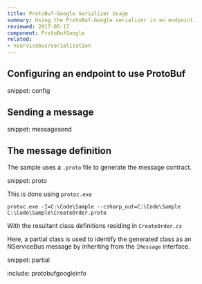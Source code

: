 ```yaml
---
title: ProtoBuf-Google Serializer Usage
summary: Using the ProtoBuf-Google serializer in an endpoint.
reviewed: 2017-05-17
component: ProtoBufGoogle
related:
- nservicebus/serialization
---
```


## Configuring an endpoint to use ProtoBuf

snippet: config


## Sending a message

snippet: messagesend


## The message definition

The sample uses a `.proto` file to generate the message contract.

snippet: proto

This is done using `protoc.exe`

```dos
protoc.exe -I=C:\Code\Sample --csharp_out=C:\Code\Sample C:\Code\Sample\CreateOrder.proto
```

With the resultant class definitions residing in `CreateOrder.cs`

Here, a partial class is used to identify the generated class as an NServiceBus message by inheriting from the `IMessage` interface.

snippet: partial

include: protobufgoogleinfo

